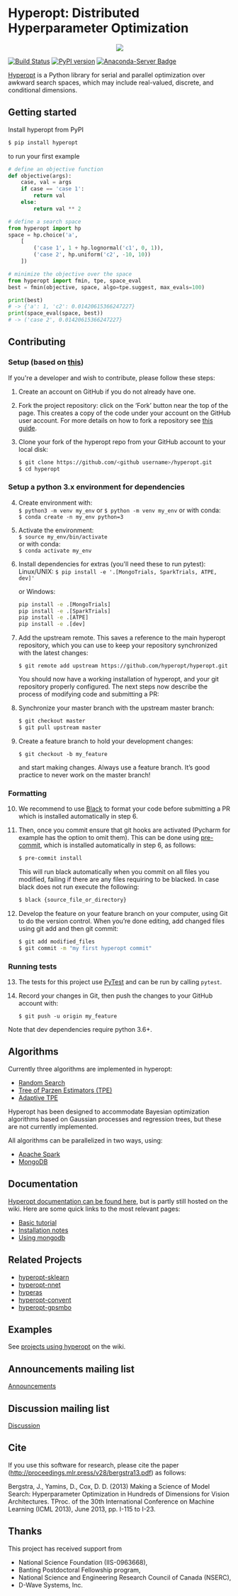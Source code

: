 
# Hyperopt: Distributed Hyperparameter Optimization

<p align="center">
<img src="https://i.postimg.cc/TPmffWrp/hyperopt-new.png" />
</p>


[![Build Status](https://travis-ci.org/hyperopt/hyperopt.svg?branch=master)](https://travis-ci.org/hyperopt/hyperopt)  [![PyPI version](https://badge.fury.io/py/hyperopt.svg)](https://badge.fury.io/py/hyperopt)  [![Anaconda-Server Badge](https://anaconda.org/conda-forge/hyperopt/badges/version.svg)](https://anaconda.org/conda-forge/hyperopt)

[Hyperopt](https://github.com/hyperopt/hyperopt) is a Python library for serial and parallel optimization over awkward
search spaces, which may include real-valued, discrete, and conditional
dimensions.

## Getting started

Install hyperopt from PyPI

```bash
$ pip install hyperopt
```

to run your first example

```python
# define an objective function
def objective(args):
    case, val = args
    if case == 'case 1':
        return val
    else:
        return val ** 2

# define a search space
from hyperopt import hp
space = hp.choice('a',
    [
        ('case 1', 1 + hp.lognormal('c1', 0, 1)),
        ('case 2', hp.uniform('c2', -10, 10))
    ])

# minimize the objective over the space
from hyperopt import fmin, tpe, space_eval
best = fmin(objective, space, algo=tpe.suggest, max_evals=100)

print(best)
# -> {'a': 1, 'c2': 0.01420615366247227}
print(space_eval(space, best))
# -> ('case 2', 0.01420615366247227}
```

## Contributing 

### Setup (based on [this](https://scikit-learn.org/stable/developers/contributing.html#contributing-code))
If you're a developer and wish to contribute, please follow these steps:

1. Create an account on GitHub if you do not already have one.

2. Fork the project repository: click on the ‘Fork’ button near the top of the page. This creates a copy of the code under your account on the GitHub user account. For more details on how to fork a repository see [this guide](https://help.github.com/articles/fork-a-repo/).

3. Clone your fork of the hyperopt repo from your GitHub account to your local disk:

   ```bash
   $ git clone https://github.com/<github username>/hyperopt.git
   $ cd hyperopt
   ```

### Setup a python 3.x environment for dependencies
4. Create environment with:  
   `$ python3 -m venv my_env` or `$ python -m venv my_env`
   or with conda:  
   `$ conda create -n my_env python=3`

5. Activate the environment:  
   `$ source my_env/bin/activate`  
   or with conda:  
   `$ conda activate my_env`

6. Install dependencies for extras (you'll need these to run pytest):
   Linux/UNIX:
   `$ pip install -e '.[MongoTrials, SparkTrials, ATPE, dev]'`

   or Windows:
   ```cmd
   pip install -e .[MongoTrials]
   pip install -e .[SparkTrials]
   pip install -e .[ATPE]
   pip install -e .[dev]
   ```

7. Add the upstream remote. This saves a reference to the main hyperopt repository, which you can use to keep your repository synchronized with the latest changes:

    `$ git remote add upstream https://github.com/hyperopt/hyperopt.git`

    You should now have a working installation of hyperopt, and your git repository properly configured. The next steps now describe the process of modifying code and submitting a PR:

8. Synchronize your master branch with the upstream master branch:

    ```bash
    $ git checkout master
    $ git pull upstream master
    ```

9. Create a feature branch to hold your development changes:

    `$ git checkout -b my_feature`

    and start making changes. Always use a feature branch. It’s good practice to never work on the master branch!


### Formatting
10. We recommend to use [Black](https://github.com/psf/black) to format your code before submitting a PR which is installed automatically in step 6.

11. Then, once you commit ensure that git hooks are activated (Pycharm for example has the option to omit them). This can be done using [pre-commit](https://pre-commit.com/), which is installed automatically in step 6, as follows:

    ```bash
    $ pre-commit install
    ```

    This will run black automatically when you commit on all files you modified, failing if there are any files requiring to be blacked. In case black does not run execute the following:

    ```bash
    $ black {source_file_or_directory}
    ```

12. Develop the feature on your feature branch on your computer, using Git to do the version control. When you’re done editing, add changed files using git add and then git commit:

    ```bash
    $ git add modified_files
    $ git commit -m "my first hyperopt commit"
    ```

### Running tests
13. The tests for this project use [PyTest](https://docs.pytest.org/en/latest/) and can be run by calling `pytest`.

14. Record your changes in Git, then push the changes to your GitHub account with:

    `$ git push -u origin my_feature`

Note that dev dependencies require python 3.6+.


## Algorithms

Currently three algorithms are implemented in hyperopt:

- [Random Search](http://www.jmlr.org/papers/v13/bergstra12a.html?source=post_page---------------------------)
- [Tree of Parzen Estimators (TPE)](https://papers.nips.cc/paper/4443-algorithms-for-hyper-parameter-optimization.pdf)
- [Adaptive TPE](https://www.electricbrain.io/blog/learning-to-optimize)

Hyperopt has been designed to accommodate Bayesian optimization algorithms based on Gaussian processes and regression trees, but these are not currently implemented.

All algorithms can be parallelized in two ways, using:

- [Apache Spark](https://spark.apache.org/)
- [MongoDB](https://mongodb.com)

## Documentation

[Hyperopt documentation can be found here](http://hyperopt.github.io/hyperopt), but is partly still hosted on the wiki. Here are some quick links to the most relevant pages:

- [Basic tutorial](https://github.com/hyperopt/hyperopt/wiki/FMin)
- [Installation notes](https://github.com/hyperopt/hyperopt/wiki/Installation-Notes)
- [Using mongodb](https://github.com/hyperopt/hyperopt/wiki/Parallelizing-Evaluations-During-Search-via-MongoDB)

## Related Projects

* [hyperopt-sklearn](https://github.com/hyperopt/hyperopt-sklearn)
* [hyperopt-nnet](https://github.com/hyperopt/hyperopt-nnet)
* [hyperas](https://github.com/maxpumperla/hyperas)
* [hyperopt-convent](https://github.com/hyperopt/hyperopt-convnet)
* [hyperopt-gpsmbo](https://github.com/hyperopt/hyperopt-gpsmbo/blob/master/hp_gpsmbo/hpsuggest.py)

## Examples

See [projects using hyperopt](https://github.com/hyperopt/hyperopt/wiki/Hyperopt-in-Other-Projects) on the wiki.

## Announcements mailing list

[Announcements](https://groups.google.com/forum/#!forum/hyperopt-announce)

## Discussion mailing list

[Discussion](https://groups.google.com/forum/#!forum/hyperopt-discuss)

## Cite

If you use this software for research, please cite the paper (http://proceedings.mlr.press/v28/bergstra13.pdf) as follows:

Bergstra, J., Yamins, D., Cox, D. D. (2013) Making a Science of Model Search: Hyperparameter Optimization in Hundreds of Dimensions for Vision Architectures. TProc. of the 30th International Conference on Machine Learning (ICML 2013), June 2013, pp. I-115 to I-23.

## Thanks

This project has received support from

- National Science Foundation (IIS-0963668),
- Banting Postdoctoral Fellowship program,
- National Science and Engineering Research Council of Canada (NSERC),
- D-Wave Systems, Inc.
